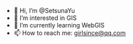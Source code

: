 - 👋 Hi, I’m @SetsunaYu
- 👀 I’m interested in GIS
- 🌱 I’m currently learning WebGIS
- 📫 How to reach me: girlsince@qq.com

<!---
SetsunaYu/SetsunaYu is a ✨ special ✨ repository because its `README.md` (this file) appears on your GitHub profile.
You can click the Preview link to take a look at your changes.
--->
